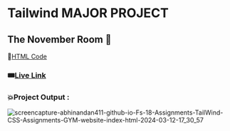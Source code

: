 # Tailwind MAJOR PROJECT
## The November Room 🎨

📌[HTML Code](./index.html)

### 🎟️[Live Link](https://abhinandan411.github.io/Fs-18-Assignments/TailWind%20CSS%20Assignments/GYM%20website/index.html) 


### 💥Project Output :  
![screencapture-abhinandan411-github-io-Fs-18-Assignments-TailWind-CSS-Assignments-GYM-website-index-html-2024-03-12-17_30_57](https://github.com/Abhinandan411/Fs-18-Assignments/assets/131553633/57452051-8d59-425c-b413-eb0fb7fd8883)
